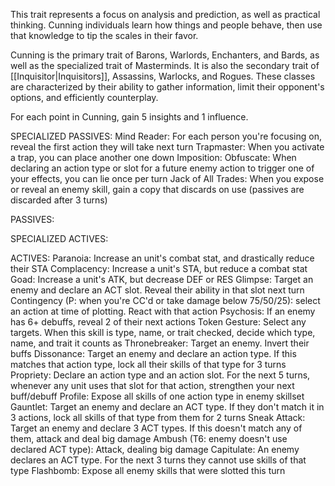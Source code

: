 This trait represents a focus on analysis and prediction, as well as practical thinking. Cunning individuals learn how things and people behave, then use that knowledge to tip the scales in their favor.

Cunning is the primary trait of Barons, Warlords, Enchanters, and Bards, as well as the specialized trait of Masterminds. It is also the secondary trait of [[Inquisitor|Inquisitors]], Assassins, Warlocks, and Rogues. These classes are characterized by their ability to gather information, limit their opponent's options, and efficiently counterplay.

For each point in Cunning, gain 5 insights and 1 influence.

SPECIALIZED PASSIVES:
Mind Reader: For each person you're focusing on, reveal the first action they will take next turn
Trapmaster: When you activate a trap, you can place another one down
Imposition: 
Obfuscate: When declaring an action type or slot for a future enemy action to trigger one of your effects, you can lie once per turn
Jack of All Trades: When you expose or reveal an enemy skill, gain a copy that discards on use (passives are discarded after 3 turns)

PASSIVES:

SPECIALIZED ACTIVES:

ACTIVES:
Paranoia: Increase an unit's combat stat, and drastically reduce their STA
Complacency: Increase a unit's STA, but reduce a combat stat
Goad: Increase a unit's ATK, but decrease DEF or RES
Glimpse: Target an enemy and declare an ACT slot. Reveal their ability in that slot next turn
Contingency (P: when you're CC'd or take damage below 75/50/25): select an action at time of plotting. React with that action
Psychosis: If an enemy has 6+ debuffs, reveal 2 of their next actions
Token Gesture: Select any targets. When this skill is type, name, or trait checked, decide which type, name, and trait it counts as
Thronebreaker: Target an enemy. Invert their buffs
Dissonance: Target an enemy and declare an action type. If this matches that action type, lock all their skills of that type for 3 turns
Propriety: Declare an action type and an action slot. For the next 5 turns, whenever any unit uses that slot for that action, strengthen your next buff/debuff
Profile: Expose all skills of one action type in enemy skillset
Gauntlet: Target an enemy and declare an ACT type. If they don't match it in 3 actions, lock all skills of that type from them for 2 turns
Sneak Attack: Target an enemy and declare 3 ACT types. If this doesn't match any of them, attack and deal big damage
Ambush (T6: enemy doesn't use declared ACT type): Attack, dealing big damage
Capitulate: An enemy declares an ACT type. For the next 3 turns they cannot use skills of that type
Flashbomb: Expose all enemy skills that were slotted this turn